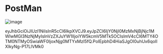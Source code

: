 # PostMan
![image](https://github.com/Andrey98Rusanov/PostMan/assets/116783225/a86b349a-d606-4cfc-9cb0-5ecf14436b05)

eyJhbGciOiJIUzI1NiIsInR5cCI6IkpXVCJ9.eyJpZCI6IjY0NjI0MzMxNjBjNjc1MWIwMGI3NzNjMyIsInVzZXJuYW1lIjoiYW5kcmV5MTk5OCIsImV4cCI6MTY4OTM0NTMyOSwiaWF0IjoxNjg0MTYxMzI5fQ.PoIEpbhD4HiaSJgOI0uhUx6qoIlXlkyNg-P17LlVMk0
